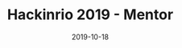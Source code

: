 ---
date: 2019-10-18
layout: talks
title: Hackinrio 2019 - Mentor
event_url: https://hackingrio.com/
local: AQWA Corporate - Rio de Janeiro - RJ
type: hackathon

---